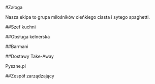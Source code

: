 #Załoga

Nasza ekipa to grupa miłośników cieńkiego ciasta i sytego spaghetti.

##Szef kuchni

##Obsługa kelnerska

##Barmani

##Dostawy Take-Away

Pyszne.pl

##Zespół zarządzający
